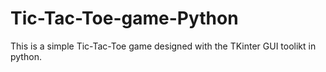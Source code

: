 # Tic-Tac-Toe-game-Python

This is a simple Tic-Tac-Toe game designed with the TKinter GUI toolikt in python.
